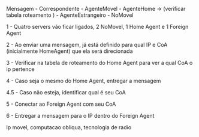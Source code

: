 Mensagem - Correspondente - AgenteMovel - AgenteHome -> (verificar tabela roteamento ) - AgenteEstrangeiro - NoMovel

1 - Quatro servers vão ficar ligados, 2 NoMovel, 1 Home Agent e 1 Foreign Agent

2 - Ao enviar uma mensagem, já está definido para qual IP e CoA (inicialmente HomeAgent) que ela será direcionada

3 - Verificar na tabela de roteamento do Home Agent para ver a qual CoA o ip pertence

4 - Caso seja o mesmo do Home Agent, entregar a mensagem

4.5 - Caso não esteja, identificar qual é seu CoA

5 - Conectar ao Foreign Agent com seu CoA

6 - Entregar a mensagem para o IP dentro do Foreign Agent


Ip movel, computacao obliqua, tecnologia de radio
